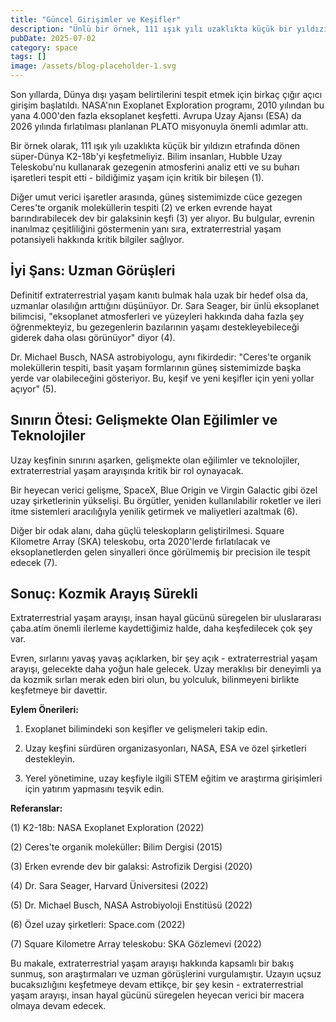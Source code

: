 ```yaml
---
title: "Güncel Girişimler ve Keşifler"
description: "Ünlü bir örnek, 111 ışık yılı uzaklıkta küçük bir yıldızın etrafında dönen süper-Dünya K2-18b'nin..."
pubDate: 2025-07-02
category: space
tags: []
image: /assets/blog-placeholder-1.svg
---
```


Son yıllarda, Dünya dışı yaşam belirtilerini tespit etmek için birkaç çığır açıcı girişim başlatıldı. NASA'nın Exoplanet Exploration programı, 2010 yılından bu yana 4.000'den fazla eksoplanet keşfetti. Avrupa Uzay Ajansı (ESA) da 2026 yılında fırlatılması planlanan PLATO misyonuyla önemli adımlar attı.

Bir örnek olarak, 111 ışık yılı uzaklıkta küçük bir yıldızın etrafında dönen süper-Dünya K2-18b'yi keşfetmeliyiz. Bilim insanları, Hubble Uzay Teleskobu'nu kullanarak gezegenin atmosferini analiz etti ve su buharı işaretleri tespit etti - bildiğimiz yaşam için kritik bir bileşen (1).

Diğer umut verici işaretler arasında, güneş sistemimizde cüce gezegen Ceres'te organik moleküllerin tespiti (2) ve erken evrende hayat barındırabilecek dev bir galaksinin keşfi (3) yer alıyor. Bu bulgular, evrenin inanılmaz çeşitliliğini göstermenin yanı sıra, extraterrestrial yaşam potansiyeli hakkında kritik bilgiler sağlıyor.

## **İyi Şans: Uzman Görüşleri**

Definitif extraterrestrial yaşam kanıtı bulmak hala uzak bir hedef olsa da, uzmanlar olasılığın arttığını düşünüyor. Dr. Sara Seager, bir ünlü eksoplanet bilimcisi, "eksoplanet atmosferleri ve yüzeyleri hakkında daha fazla şey öğrenmekteyiz, bu gezegenlerin bazılarının yaşamı destekleyebileceği giderek daha olası görünüyor" diyor (4).

Dr. Michael Busch, NASA astrobiyologu, aynı fikirdedir: "Ceres'te organik moleküllerin tespiti, basit yaşam formlarının güneş sistemimizde başka yerde var olabileceğini gösteriyor. Bu, keşif ve yeni keşifler için yeni yollar açıyor" (5).

## **Sınırın Ötesi: Gelişmekte Olan Eğilimler ve Teknolojiler**

Uzay keşfinin sınırını aşarken, gelişmekte olan eğilimler ve teknolojiler, extraterrestrial yaşam arayışında kritik bir rol oynayacak.

Bir heyecan verici gelişme, SpaceX, Blue Origin ve Virgin Galactic gibi özel uzay şirketlerinin yükselişi. Bu örgütler, yeniden kullanılabilir roketler ve ileri itme sistemleri aracılığıyla yenilik getirmek ve maliyetleri azaltmak (6).

Diğer bir odak alanı, daha güçlü teleskopların geliştirilmesi. Square Kilometre Array (SKA) teleskobu, orta 2020'lerde fırlatılacak ve eksoplanetlerden gelen sinyalleri önce görülmemiş bir precision ile tespit edecek (7).

## **Sonuç: Kozmik Arayış Sürekli**

Extraterrestrial yaşam arayışı, insan hayal gücünü süregelen bir uluslararası çaba.atím önemli ilerleme kaydettiğimiz halde, daha keşfedilecek çok şey var.

Evren, sırlarını yavaş yavaş açıklarken, bir şey açık - extraterrestrial yaşam arayışı, gelecekte daha yoğun hale gelecek. Uzay meraklısı bir deneyimli ya da kozmik sırları merak eden biri olun, bu yolculuk, bilinmeyeni birlikte keşfetmeye bir davettir.

**Eylem Önerileri:**

1. Exoplanet bilimindeki son keşifler ve gelişmeleri takip edin.

2. Uzay keşfini sürdüren organizasyonları, NASA, ESA ve özel şirketleri destekleyin.

3. Yerel yönetimine, uzay keşfiyle ilgili STEM eğitim ve araştırma girişimleri için yatırım yapmasını teşvik edin.

**Referanslar:**

(1) K2-18b: NASA Exoplanet Exploration (2022)

(2) Ceres'te organik moleküller: Bilim Dergisi (2015)

(3) Erken evrende dev bir galaksi: Astrofizik Dergisi (2020)

(4) Dr. Sara Seager, Harvard Üniversitesi (2022)

(5) Dr. Michael Busch, NASA Astrobiyoloji Enstitüsü (2022)

(6) Özel uzay şirketleri: Space.com (2022)

(7) Square Kilometre Array teleskobu: SKA Gözlemevi (2022)

Bu makale, extraterrestrial yaşam arayışı hakkında kapsamlı bir bakış sunmuş, son araştırmaları ve uzman görüşlerini vurgulamıştır. Uzayın uçsuz bucaksızlığını keşfetmeye devam ettikçe, bir şey kesin - extraterrestrial yaşam arayışı, insan hayal gücünü süregelen heyecan verici bir macera olmaya devam edecek.